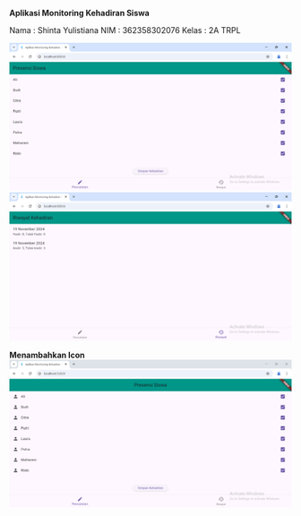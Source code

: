 **Aplikasi Monitoring Kehadiran Siswa**

Nama    : Shinta Yulistiana
NIM     : 362358302076
Kelas   : 2A TRPL

![alt text](image-2.png)
![alt text](image-3.png)

**Menambahkan Icon**
![alt text](image.png)